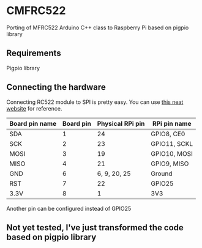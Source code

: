 # CMFRC522
Porting of MFRC522 Arduino C++ class to Raspberry Pi based on pigpio library

## Requirements
Pigpio library

## Connecting the hardware

Connecting RC522 module to SPI is pretty easy. You can use
[this neat website](http://pi.gadgetoid.com/pinout) for reference.

| Board pin name | Board pin | Physical RPi pin | RPi pin name |
|----------------|-----------|------------------|--------------|
| SDA            | 1         | 24               | GPIO8, CE0   |
| SCK            | 2         | 23               | GPIO11, SCKL |
| MOSI           | 3         | 19               | GPIO10, MOSI |
| MISO           | 4         | 21               | GPIO9, MISO  |
| GND            | 6         | 6, 9, 20, 25     | Ground       |
| RST            | 7         | 22               | GPIO25       |
| 3.3V           | 8         | 1                | 3V3          |

Another pin can be configured instead of GPIO25

## Not yet tested, I've just transformed the code based on pigpio library
## 
